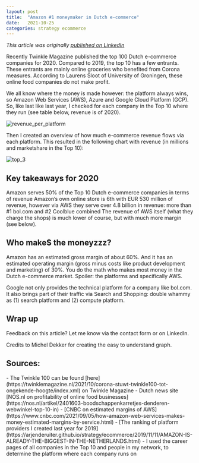 ```yaml
---
layout: post
title:  "Amazon #1 moneymaker in Dutch e-commerce"
date:   2021-10-25
categories: strategy ecommerce
---
```


_This article was originally [published on LinkedIn](https://www.linkedin.com/pulse/amazon-1-moneymaker-dutch-e-commerce-arjen-de-ruiter/)_

Recently Twinkle Magazine published the top 100 Dutch e-commerce companies for 2020. Compared to 2019, the top 10 has a few entrants. These entrants are mainly online groceries who benefited from Corona measures. According to Laurens Sloot of University of Groningen, these online food companies do not make profit.

We all know where the money is made however: the platform always wins, so Amazon Web Services (AWS), Azure and Google Cloud Platform (GCP). So, like last like last year, I checked for each company in the Top 10 where they run (see table below, revenue is of 2020).

![revenue_per_platform]()

Then I created an overview of how much e-commerce revenue flows via each platform. This resulted in the following chart with revenue (in millions and marketshare in the Top 10):

![top_3]()

<h2>Key takeaways for 2020</h2>
Amazon serves 50% of the Top 10 Dutch e-commerce companies in terms of revenue 
Amazon’s own online store is 6th with EUR 530 million of revenue, however via AWS they serve over 4.8 billion in revenue: more than #1 bol.com and #2 Coolblue combined
The revenue of AWS itself (what they charge the shops) is much lower of course, but with much more margin (see below).

<h2>Who make$ the moneyzzz?</h2>
Amazon has an estimated gross margin of about 60%. And it has an estimated operating margin (gross minus costs like product development and marketing) of 30%. You do the math who makes most money in the Dutch e-commerce market. Spoiler: the platforms and specifically AWS.

Google not only provides the technical platform for a company like bol.com. It also brings part of their traffic via Search and Shopping: double whammy as (1) search platform and (2) compute platform.

<h2>Wrap up</h2>
Feedback on this article? Let me know via the contact form or on LinkedIn.

Credits to Michel Dekker for creating the easy to understand graph.

<h2>Sources:</h2>
- The Twinkle 100 can be found [here](https://twinklemagazine.nl/2021/10/corona-stuwt-twinkle100-tot-ongekende-hoogte/index.xml) on Twinkle Magazine
- Dutch news site [NOS.nl on profitability of online food businesses](https://nos.nl/artikel/2401603-boodschappenkarretjes-denderen-webwinkel-top-10-in)
- [CNBC on estimated margins of AWS](https://www.cnbc.com/2021/09/05/how-amazon-web-services-makes-money-estimated-margins-by-service.html)
- [The ranking of platform providers I created last year for 2019](https://arjenderuiter.github.io/strategy/ecommerce/2019/11/11/AMAZON-IS-ALREADY-THE-BIGGEST-IN-THE-NETHERLANDS.html) 
- I used the career pages of all companies in the Top 10 and people in my network, to determine the platform where each company runs on
